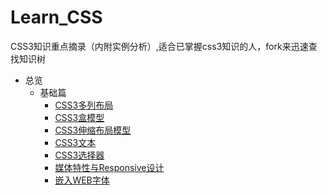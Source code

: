 # Learn_CSS
CSS3知识重点摘录（内附实例分析）,适合已掌握css3知识的人，fork来迅速查找知识树

- 总览
  - 基础篇
    - [CSS3多列布局](CSS3多列布局.md)
    - [CSS3盒模型](CSS3盒模型.md)
    - [CSS3伸缩布局模型](CSS3伸缩布局模型-FLEX.md)
    - [CSS3文本](CSS3文本.md)
    - [CSS3选择器](CSS3选择器.md)
    - [媒体特性与Responsive设计](媒体特性与Responsive设计.md)
    - [嵌入WEB字体](嵌入WEB字体.md)


